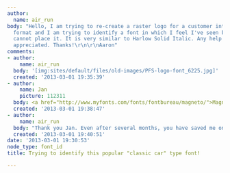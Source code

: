```yaml
---
author:
  name: air_run
body: "Hello, I am trying to re-create a raster logo for a customer into a scalable
  format and I am trying to identify a font in which I feel I've seen before but I
  cannot place it. It is very similar to Harlow Solid Italic. Any help would be much
  appreciated. Thanks!\r\n\r\nAaron"
comments:
- author:
    name: air_run
  body: '[img:sites/default/files/old-images/PFS-logo-font_6225.jpg]'
  created: '2013-03-01 19:35:39'
- author:
    name: Jan
    picture: 112311
  body: <a href="http://www.myfonts.com/fonts/fontbureau/magneto/">Magneto</a>.
  created: '2013-03-01 19:38:47'
- author:
    name: air_run
  body: "Thank you Jan. Even after several months, you have saved me once again. \r\n\r\nAaron"
  created: '2013-03-01 19:40:51'
date: '2013-03-01 19:30:53'
node_type: font_id
title: Trying to identify this popular "classic car" type font!

---
```

